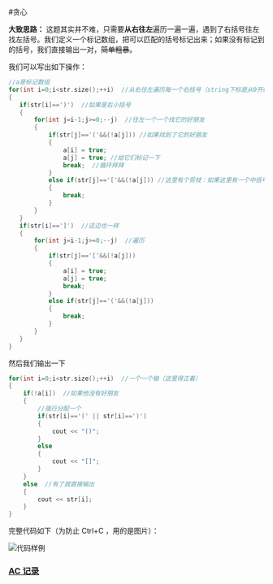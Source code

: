 #贪心 

**大致思路：** 这题其实并不难，只需要**从右往左**遍历一遍一遍，遇到了右括号往左找左括号。我们定义一个标记数组，把可以匹配的括号标记出来；如果没有标记到的括号，我们直接输出一对，~~简单粗暴~~。

 我们可以写出如下操作：
 
 ```cpp
 //a是标记数组
for(int i=0;i<str.size();++i)  //从右往左遍历每一个右括号（string下标是从0开始）
{
    if(str[i]==')')  //如果是右小括号
    {
        for(int j=i-1;j>=0;--j)  //往左一个一个找它的好朋友
        {
            if(str[j]=='('&&(!a[j])) //如果找到了它的好朋友
            {
                a[i] = true;
                a[j] = true; //给它们标记一下
                break;  //循环拜拜
            }
            else if(str[j]=='['&&(!a[j])) //这里有个剪枝：如果这里有一个中括号，就说明括号串起来了（例 ([)])，直接结束循环
            {
                break;
            }
        }
    }
    if(str[i]==']')  //这边也一样
    {
        for(int j=i-1;j>=0;--j)  //遍历
        {
            if(str[j]=='['&&(!a[j]))
            {
                a[i] = true;
                a[j] = true;
                break;
            }
            else if(str[j]=='('&&(!a[j]))
            {
                break;
            }
        }
    }
} 
 ```
然后我们输出一下

```cpp
for(int i=0;i<str.size();++i)  //一个一个输（这里得正着）
{
    if(!a[i])  //如果他没有好朋友
    {
        //强行分配一个
        if(str[i]=='(' || str[i]==')')
        {
            cout << "()";
        }
        else 
        {
            cout << "[]";
        }
    }
    else  //有了就直接输出
    {
        cout << str[i];
    }
}
```
完整代码如下（为防止 Ctrl+C ，用的是图片）：

![代码样例](https://cdn.luogu.com.cn/upload/image_hosting/gb1nl3en.png)

### [AC 记录](https://www.luogu.com.cn/record/88246633)